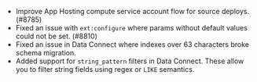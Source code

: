 - Improve App Hosting compute service account flow for source deploys. (#8785)
- Fixed an issue with `ext:configure` where params without default values could not be set. (#8810)
- Fixed an issue in Data Connect where indexes over 63 characters broke schema migration.
- Added support for `string_pattern` filters in Data Connect. These allow you to filter string fields using regex or `LIKE` semantics.